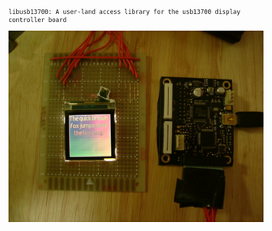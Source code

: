 
	libusb13700: A user-land access library for the usb13700 display controller board


![screenshots of app](./screenshots/usb13700exp.jpg)




